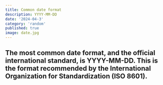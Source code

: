 ```yaml
---
title: Common date format
description: YYYY-MM-DD
date: '2024-04-3'
category: 'random'
published: true
image: date.jpg
---
```


## The most common date format, and the official international standard, is YYYY-MM-DD. This is the format recommended by the International Organization for Standardization (ISO 8601).
